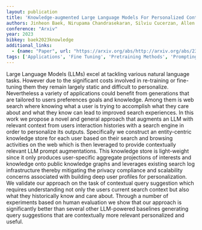 ```yaml
---
layout: publication
title: 'Knowledge-augmented Large Language Models For Personalized Contextual Query Suggestion'
authors: Jinheon Baek, Nirupama Chandrasekaran, Silviu Cucerzan, Allen Herring, Sujay Kumar Jauhar
conference: "Arxiv"
year: 2023
bibkey: baek2023knowledge
additional_links:
  - {name: "Paper", url: "https://arxiv.org/abs/http://arxiv.org/abs/2311.06318v2"}
tags: ['Applications', 'Fine Tuning', 'Pretraining Methods', 'Prompting', 'RAG', 'Training Techniques']
---
```

Large Language Models (LLMs) excel at tackling various natural language tasks. However due to the significant costs involved in re-training or fine-tuning them they remain largely static and difficult to personalize. Nevertheless a variety of applications could benefit from generations that are tailored to users preferences goals and knowledge. Among them is web search where knowing what a user is trying to accomplish what they care about and what they know can lead to improved search experiences. In this work we propose a novel and general approach that augments an LLM with relevant context from users interaction histories with a search engine in order to personalize its outputs. Specifically we construct an entity-centric knowledge store for each user based on their search and browsing activities on the web which is then leveraged to provide contextually relevant LLM prompt augmentations. This knowledge store is light-weight since it only produces user-specific aggregate projections of interests and knowledge onto public knowledge graphs and leverages existing search log infrastructure thereby mitigating the privacy compliance and scalability concerns associated with building deep user profiles for personalization. We validate our approach on the task of contextual query suggestion which requires understanding not only the users current search context but also what they historically know and care about. Through a number of experiments based on human evaluation we show that our approach is significantly better than several other LLM-powered baselines generating query suggestions that are contextually more relevant personalized and useful.
